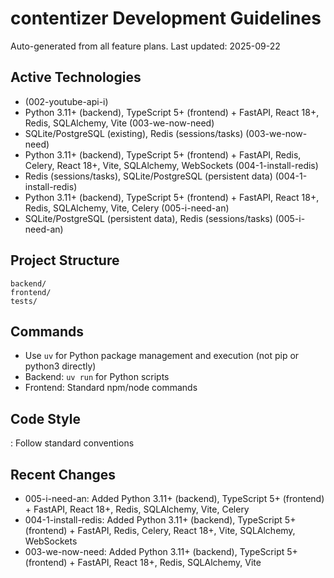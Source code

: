 # contentizer Development Guidelines

Auto-generated from all feature plans. Last updated: 2025-09-22

## Active Technologies
- (002-youtube-api-i)
- Python 3.11+ (backend), TypeScript 5+ (frontend) + FastAPI, React 18+, Redis, SQLAlchemy, Vite (003-we-now-need)
- SQLite/PostgreSQL (existing), Redis (sessions/tasks) (003-we-now-need)
- Python 3.11+ (backend), TypeScript 5+ (frontend) + FastAPI, Redis, Celery, React 18+, Vite, SQLAlchemy, WebSockets (004-1-install-redis)
- Redis (sessions/tasks), SQLite/PostgreSQL (persistent data) (004-1-install-redis)
- Python 3.11+ (backend), TypeScript 5+ (frontend) + FastAPI, React 18+, Redis, SQLAlchemy, Vite, Celery (005-i-need-an)
- SQLite/PostgreSQL (persistent data), Redis (sessions/tasks) (005-i-need-an)

## Project Structure
```
backend/
frontend/
tests/
```

## Commands
- Use `uv` for Python package management and execution (not pip or python3 directly)
- Backend: `uv run` for Python scripts
- Frontend: Standard npm/node commands

## Code Style
: Follow standard conventions

## Recent Changes
- 005-i-need-an: Added Python 3.11+ (backend), TypeScript 5+ (frontend) + FastAPI, React 18+, Redis, SQLAlchemy, Vite, Celery
- 004-1-install-redis: Added Python 3.11+ (backend), TypeScript 5+ (frontend) + FastAPI, Redis, Celery, React 18+, Vite, SQLAlchemy, WebSockets
- 003-we-now-need: Added Python 3.11+ (backend), TypeScript 5+ (frontend) + FastAPI, React 18+, Redis, SQLAlchemy, Vite

<!-- MANUAL ADDITIONS START -->
<!-- MANUAL ADDITIONS END -->
